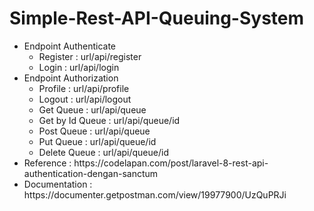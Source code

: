 # Simple-Rest-API-Queuing-System

<ul>
    <li> Endpoint Authenticate
    <ul>
        <li>Register : url/api/register</li>
        <li>Login : url/api/login</li>
    </ul>
    </li>
    <li> Endpoint Authorization
    <ul>
        <li>Profile : url/api/profile</li>
        <li>Logout : url/api/logout</li>
        <li>Get Queue : url/api/queue</li>
        <li>Get by Id Queue : url/api/queue/id</li>
        <li>Post Queue : url/api/queue</li>
        <li>Put Queue : url/api/queue/id</li>
        <li>Delete Queue : url/api/queue/id</li>
    </ul>
    </li>
    <li>Reference : https://codelapan.com/post/laravel-8-rest-api-authentication-dengan-sanctum
</li>
<li>Documentation : https://documenter.getpostman.com/view/19977900/UzQuPRJi</li>

</ul>
